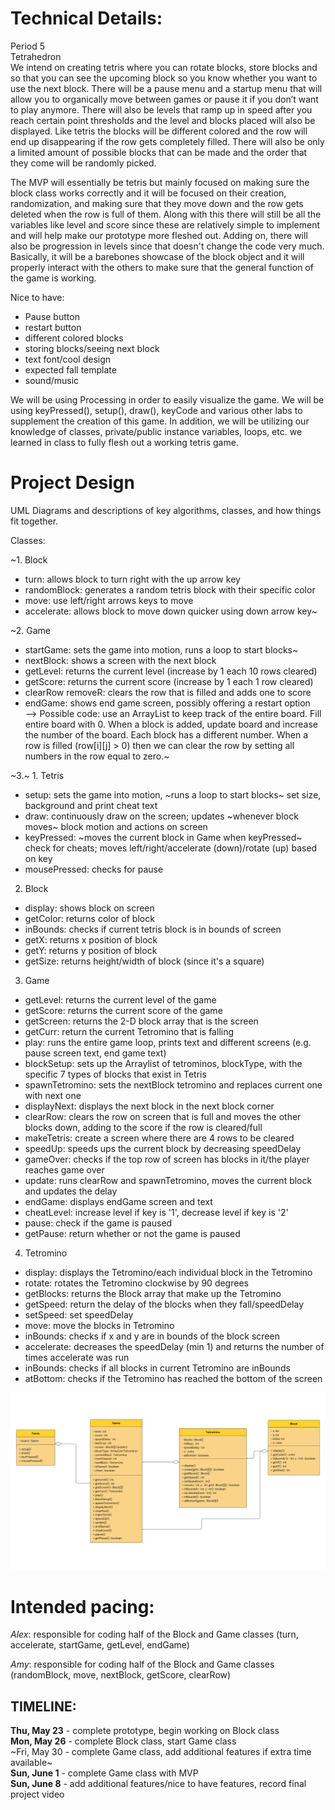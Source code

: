 
# Technical Details:
Period 5  
Tetrahedron  
We intend on creating tetris where you can rotate blocks, store blocks and so that you can see the upcoming block so you know whether you want to use the next block. There will be a pause menu and a startup menu that will allow you to organically move between games or pause it if you don’t want to play anymore. There will also be levels that ramp up in speed after you reach certain point thresholds and the level and blocks placed will also be displayed. Like tetris the blocks will be different colored and the row will end up disappearing if the row gets completely filled. There will also be only a limited amount of possible blocks that can be made and the order that they come will be randomly picked.  

The MVP will essentially be tetris but mainly focused on making sure the block class works correctly and it will be focused on their creation, randomization, and making sure that they move down and the row gets deleted when the row is full of them. Along with this there will still be all the variables like level and score since these are relatively simple to implement and will help make our prototype more fleshed out. Adding on, there will also be progression in levels since that doesn't change the code very much. Basically, it will be a barebones showcase of the block object and it will properly interact with the others to make sure that the general function of the game is working.  

Nice to have:
- Pause button
- restart button
- different colored blocks
- storing blocks/seeing next block
- text font/cool design
- expected fall template
- sound/music

We will be using Processing in order to easily visualize the game. We will be using keyPressed(), setup(), draw(), keyCode and various other labs to supplement the creation of this game. In addition, we will be utilizing our knowledge of classes, private/public instance variables, loops, etc. we learned in class to fully flesh out a working tetris game.
     
# Project Design

UML Diagrams and descriptions of key algorithms, classes, and how things fit together.

Classes:

~1. Block
- turn: allows block to turn right with the up arrow key
- randomBlock: generates a random tetris block with their specific color
- move: use left/right arrows keys to move
- accelerate: allows block to move down quicker using down arrow key~

~2. Game  
- startGame: sets the game into motion, runs a loop to start blocks~
- nextBlock: shows a screen with the next block
- getLevel: returns the current level (increase by 1 each 10 rows cleared)
- getScore: returns the current score (increase by 1 each 1 row cleared)
- clearRow removeR: clears the row that is filled and adds one to score
- endGame: shows end game screen, possibly offering a restart option  
--> Possible code: use an ArrayList to keep track of the entire board. Fill entire board with 0. When a block is added, update board and increase the number of the board. Each block has a different number. When a row is filled (row[i][j] > 0) then we can clear the row by setting all numbers in the row equal to zero.~


~3.~ 1. Tetris
- setup: sets the game into motion, ~runs a loop to start blocks~ set size, background and print cheat text
- draw: continuously draw on the screen; updates ~whenever block moves~ block motion and actions on screen
- keyPressed: ~moves the current block in Game when keyPressed~ check for cheats; moves left/right/accelerate (down)/rotate (up) based on key
- mousePressed: checks for pause

2. Block
- display: shows block on screen
- getColor: returns color of block
- inBounds: checks if current tetris block is in bounds of screen
- getX: returns x position of block
- getY: returns y position of block
- getSize: returns height/width of block (since it's a square)

3. Game
- getLevel: returns the current level of the game
- getScore: returns the current score of the game
- getScreen: returns the 2-D block array that is the screen
- getCurr: return the current Tetromino that is falling
- play: runs the entire game loop, prints text and different screens (e.g. pause screen text, end game text)
- blockSetup: sets up the Arraylist of tetrominos, blockType, with the specific 7 types of blocks that exist in Tetris
- spawnTetromino: sets the nextBlock tetromino and replaces current one with next one
- displayNext: displays the next block in the next block corner
- clearRow: clears the row on screen that is full and moves the other blocks down, adding to the score if the row is cleared/full
- makeTetris: create a screen where there are 4 rows to be cleared
- speedUp: speeds ups the current block by decreasing speedDelay
- gameOver: checks if the top row of screen has blocks in it/the player reaches game over
- update: runs clearRow and spawnTetromino, moves the current block and updates the delay
- endGame: displays endGame screen and text
- cheatLevel: increase level if key is '1', decrease level if key is '2'
- pause: check if the game is paused
- getPause: return whether or not the game is paused 

4. Tetromino
- display: displays the Tetromino/each individual block in the Tetromino
- rotate: rotates the Tetromino clockwise by 90 degrees
- getBlocks: returns the Block array that make up the Tetromino
- getSpeed: return the delay of the blocks when they fall/speedDelay
- setSpeed: set speedDelay
- move: move the blocks in Tetromino
- inBounds: checks if x and y are in bounds of the block screen
- accelerate: decreases the speedDelay (min 1) and returns the number of times accelerate was run
- inBounds: checks if all blocks in current Tetromino are inBounds
- atBottom: checks if the Tetromino has reached the bottom of the screen

![Our tetris UML diagram with classes Block and Game.](https://github.com/Stuycs-K/finalprojectapcs-5-cimpoiesu-alexandru-shrestha-amy/blob/main/UML.png)
    
# Intended pacing:
_Alex_: responsible for coding half of the Block and Game classes (turn, accelerate, startGame, getLevel, endGame)

_Amy_: responsible for coding half of the Block and Game classes (randomBlock, move, nextBlock, getScore, clearRow)

## TIMELINE: 
**Thu, May 23** - complete prototype, begin working on Block class  
**Mon, May 26** - complete Block class, start Game class  
~Fri, May 30 - complete Game class, add additional features if extra time available~  
**Sun, June 1** - complete Game class with MVP  
**Sun, June 8** - add additional features/nice to have features, record final project video  
